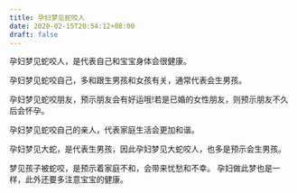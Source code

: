 ```yaml
---
title: 孕妇梦见蛇咬人
date: 2020-02-15T20:54:12+08:00
draft: false
---
```


孕妇梦见蛇咬人，是代表自己和宝宝身体会很健康。

孕妇梦见蛇咬自己，多和跟生男孩和女孩有关，通常代表会生男孩。

孕妇梦见蛇咬朋友，预示朋友会有好运哦!若是已婚的女性朋友，则预示朋友不久后会怀孕。

孕妇梦见蛇咬自己的亲人，代表家庭生活会更加和谐。

孕妇梦见大蛇，是代表生男孩，因此孕妇梦见大蛇咬人，也多是预示会生男孩。

梦见孩子被蛇咬，是预示着家庭不和，会带来忧愁和不幸。
孕妇做此梦也是一样，此外还要多注意宝宝的健康。
